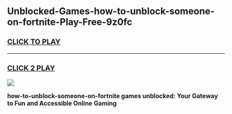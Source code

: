 
## Unblocked-Games-how-to-unblock-someone-on-fortnite-Play-Free-9z0fc
<h3>
<a href="https://premium76.site?title=how-to-unblock-someone-on-fortnite&ref=10A">CLICK TO PLAY</a></h3>
<hr>

<h3>
<a href="https://premium76.site?title=how-to-unblock-someone-on-fortnite&ref=10A">CLICK 2 PLAY</a>
  
</h3>

<a href="https://premium76.site?title=how-to-unblock-someone-on-fortnite&ref=10A"><img src="https://clearcache.store/games.png"></a>


**how-to-unblock-someone-on-fortnite games unblocked: Your Gateway to Fun and Accessible Online Gaming**
